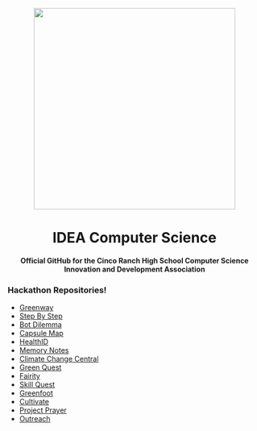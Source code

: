 <p align="center">
  <img src="![CS IDEA White BG 2](https://user-images.githubusercontent.com/74691129/185769411-5d840db8-279b-48c9-9329-276a2a5efb05.png)"
     alt=""
     width="400"/>
 </p>
<h1 align="center">IDEA Computer Science</h1>
<h4 align="center">Official GitHub for the Cinco Ranch High School Computer Science Innovation and Development Association</h4>

### Hackathon Repositories!

- [Greenway](https://github.com/crhsidea/greenway)
- [Step By Step](https://github.com/crhsidea/step-by-step)
- [Bot Dilemma](https://github.com/crhsidea/bot-dilemma)
- [Capsule Map](https://github.com/crhsidea/capsule-map)
- [HealthID](https://github.com/crhsidea/healthid)
- [Memory Notes](https://github.com/crhsidea/memory-notes)
- [Climate Change Central](https://github.com/crhsidea/CCCentral)
- [Green Quest](https://github.com/crhsidea/green-quest)
- [Fairity](https://github.com/crhsidea/fairity)
- [Skill Quest](https://github.com/crhsidea/skill-quest)
- [Greenfoot](https://github.com/crhsidea/greenfoot)
- [Cultivate](https://github.com/crhsidea/cultivate)
- [Project Prayer](https://github.com/crhsidea/project-prayer)
- [Outreach](https://github.com/crhsidea/explore-hacks-2021)
